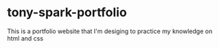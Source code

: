 # tony-spark-portfolio
This is a portfolio website that I'm desiging to practice my knowledge on html and css
